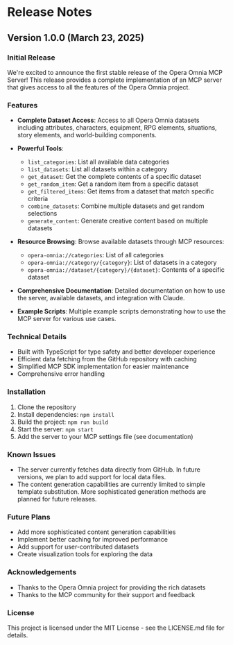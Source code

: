 # Release Notes

## Version 1.0.0 (March 23, 2025)

### Initial Release

We're excited to announce the first stable release of the Opera Omnia MCP Server! This release provides a complete implementation of an MCP server that gives access to all the features of the Opera Omnia project.

### Features

- **Complete Dataset Access**: Access to all Opera Omnia datasets including attributes, characters, equipment, RPG elements, situations, story elements, and world-building components.

- **Powerful Tools**:
  - `list_categories`: List all available data categories
  - `list_datasets`: List all datasets within a category
  - `get_dataset`: Get the complete contents of a specific dataset
  - `get_random_item`: Get a random item from a specific dataset
  - `get_filtered_items`: Get items from a dataset that match specific criteria
  - `combine_datasets`: Combine multiple datasets and get random selections
  - `generate_content`: Generate creative content based on multiple datasets

- **Resource Browsing**: Browse available datasets through MCP resources:
  - `opera-omnia://categories`: List of all categories
  - `opera-omnia://category/{category}`: List of datasets in a category
  - `opera-omnia://dataset/{category}/{dataset}`: Contents of a specific dataset

- **Comprehensive Documentation**: Detailed documentation on how to use the server, available datasets, and integration with Claude.

- **Example Scripts**: Multiple example scripts demonstrating how to use the MCP server for various use cases.

### Technical Details

- Built with TypeScript for type safety and better developer experience
- Efficient data fetching from the GitHub repository with caching
- Simplified MCP SDK implementation for easier maintenance
- Comprehensive error handling

### Installation

1. Clone the repository
2. Install dependencies: `npm install`
3. Build the project: `npm run build`
4. Start the server: `npm start`
5. Add the server to your MCP settings file (see documentation)

### Known Issues

- The server currently fetches data directly from GitHub. In future versions, we plan to add support for local data files.
- The content generation capabilities are currently limited to simple template substitution. More sophisticated generation methods are planned for future releases.

### Future Plans

- Add more sophisticated content generation capabilities
- Implement better caching for improved performance
- Add support for user-contributed datasets
- Create visualization tools for exploring the data

### Acknowledgements

- Thanks to the Opera Omnia project for providing the rich datasets
- Thanks to the MCP community for their support and feedback

### License

This project is licensed under the MIT License - see the LICENSE.md file for details.

